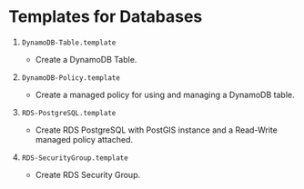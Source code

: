 # Templates for Databases

1. `DynamoDB-Table.template`
    - Create a DynamoDB Table.

1. `DynamoDB-Policy.template`
    - Create a managed policy for using and managing a DynamoDB table.

1. `RDS-PostgreSQL.template`
    - Create RDS PostgreSQL with PostGIS instance and a Read-Write managed policy attached.

1. `RDS-SecurityGroup.template`
    - Create RDS Security Group.
